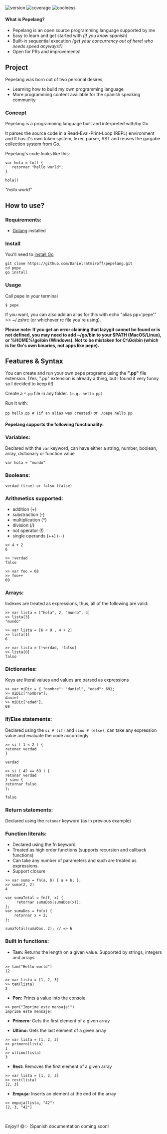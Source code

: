 [category]: <> (side projects)
[date]: <> (2022/07/15)
[title]: <> (Pepelang!)
[color]: <> (green)

![version](https://img.shields.io/badge/version-0.3-green)
![coverage](https://img.shields.io/badge/coverage-85-yellowgreen)
![coolness](https://img.shields.io/badge/coolness-99-orange)

#### What is Pepelang?

- Pepelang is an open source programming language supported by me
- Easy to learn and get started with _(if you know spanish)_
- Built-in sequential execution _(get your concurrency out of here! who needs speed anyways?)_
- Open for PRs and improvements!

## Project

Pepelang was born out of two personal desires,

- Learning how to build my own programming language
- More programming content available for the spanish speaking community

### Concept

Pepelang is a programming language built and interpreted with/by Go.

It parses the source code in a Read-Eval-Print-Loop (REPL) environment and It has it's own token system, lexer, parser, AST and reuses the gargabe collection system from Go.

Pepelang's code looks like this:

```
var hola = fn() {
   retornar "hello world";
}

hola()
```

_"hello world"_

## How to use?

### Requirements:

- [Golang](https://go.dev/) installed

### Install

You'll need to [install Go](https://go.dev/doc/install)

```
git clone https://github.com/Danielratmiroff/pepelang.git
cd pepe
go install
```

### Usage

Call pepe in your terminal

```
$ pepe
```

If you want, you can also add an alias for this with echo "alias pp='pepe'" >> ~/.zshrc (or whichever rc file you're using).

**Please note: If you get an error claiming that lazygit cannot be found or is not defined, you may need to add ~/go/bin to your $PATH (MacOS/Linux), or %HOME%\go\bin (Windows). Not to be mistaken for C:\Go\bin (which is for Go's own binaries, not apps like pepe).**

## Features & Syntax

You can create and run your own pepe programs using the **".pp"** file extension. (Yes, ".pp" extension is already a thing, but I found it very funny so I decided to keep it!)

Create a `*.pp` file in any folder. `(e.g. hello.pp)`

Run it with:

`pp hello.pp # (if an alias was created)` or `./pepe hello.pp`

#### Pepelang supports the following functionality:

### Variables:

Declared with the `var` keyword, can have either a string, number, boolean, array, dictionary or function value

```
var hola = "mundo"
```

### Booleans:

```
verdad (true) or falso (false)
```

### Arithmetics supported:

- addition (+)
- substraction (-)
- multiplication (\*)
- division (/)
- not operator (!)
- single operands (++) (--)

```
>> 4 + 2
6
```

```
>> !verdad
falso
```

```
>> var foo = 68
>> foo++
69
```

### Arrays:

Indexes are treated as expressions, thus, all of the following are valid:

```
>> var lista = ["hola", 2, "mundo", 4]
>> lista[3]
"mundo"
```

```
>> var lista = [6 < 9 , 4 + 2]
>> lista[1]
6
```

```
>> var lista = [!verdad, !falso]
>> lista[0]
falso
```

### Dictionaries:

Keys are literal values and values are parsed as expressions

```
>> var miDic = { "nombre": "daniel", "edad": 69};
>> miDic["nombre"];
daniel
>> miDic["edad"];
69
```

### If/Else statements:

Declared using the `si # (if)` and `sino # (else)`, can take any expression value and evaluate the code accordingly

```
>> si ( 1 < 2 ) {
retonar verdad
}

verdad
```

```
>> si ( 42 == 69 ) {
retonar verdad
} sino {
retornar falso
};

falso
```

### Return statements:

Declared using the `retonar` keyword (as in previous example)

### Function literals:

- Declared using the fn keyword
- Treated as high order functions (supports recursion and callback functions)
- Can take any number of parameters and such are treated as expressions.
- Support closure

```
>> var suma = fn(a, b) { a + b; };
>> suma(2, 2)
4
```

```
var sumaTotal = fn(f, x) {
	 retornar sumaDos(sumaDos(x));
};
var sumaDos = fn(x) {
	retornar x + 2;
};

sumaTotal(sumaDos, 2); // => 6
```

### Built in functions:

- **Tam:**
  Returns the length on a given value. Supported by strings, integers and arrays

```
>> tam("Hello world")
12
```

```
>> var lista = [1, 2, 3]
>> tam(lista)
2
```

- **Pon:**
  Prints a value into the console

```
>> pon("Imprime este mensaje!")
imprime este mensaje!
```

- **Primero:**
  Gets the first element of a given array

- **Ultimo:**
  Gets the last element of a given array

```
>> var lista = [1, 2, 3]
>> primero(lista)
1
>> ultimo(lista)
3
```

- **Rest:**
  Removes the first element of a given array

```
>> var lista = [1, 2, 3]
>> rest(lista)
[2, 3]
```

- **Empuja:**
  Inserts an element at the end of the array

```
>> empuja(lista, "42")
[2, 3, "42"]
```

<br>

Enjoy!! 😄✨ (Spanish documentation coming soon!
